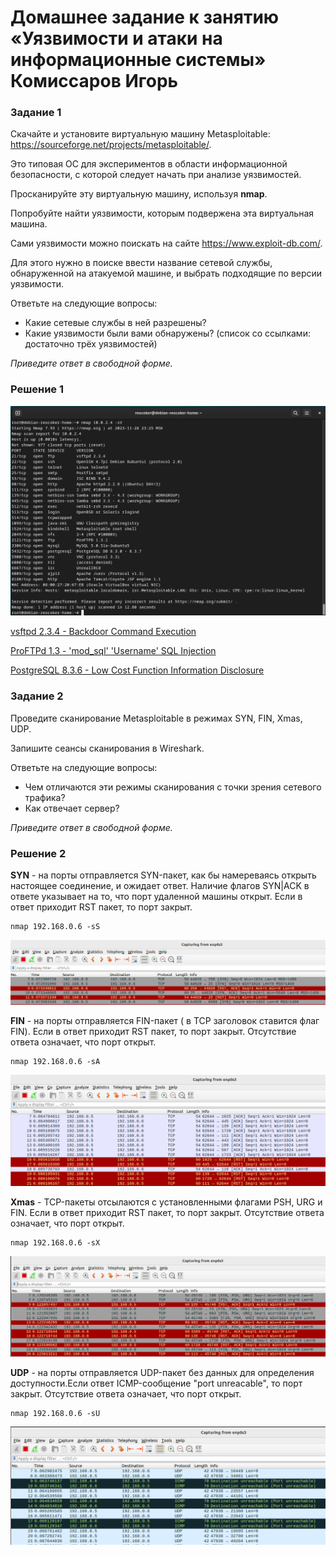 # Домашнее задание к занятию «Уязвимости и атаки на информационные системы» Комиссаров Игорь

### Задание 1

Скачайте и установите виртуальную машину Metasploitable: https://sourceforge.net/projects/metasploitable/.

Это типовая ОС для экспериментов в области информационной безопасности, с которой следует начать при анализе уязвимостей.

Просканируйте эту виртуальную машину, используя **nmap**.

Попробуйте найти уязвимости, которым подвержена эта виртуальная машина.

Сами уязвимости можно поискать на сайте https://www.exploit-db.com/.

Для этого нужно в поиске ввести название сетевой службы, обнаруженной на атакуемой машине, и выбрать подходящие по версии уязвимости.

Ответьте на следующие вопросы:

- Какие сетевые службы в ней разрешены?
- Какие уязвимости были вами обнаружены? (список со ссылками: достаточно трёх уязвимостей)
  
*Приведите ответ в свободной форме.*  

### Решение 1

![1.png](./img/1.png)

[vsftpd 2.3.4 - Backdoor Command Execution](https://www.exploit-db.com/exploits/49757)

[ProFTPd 1.3 - 'mod_sql' 'Username' SQL Injection](https://www.exploit-db.com/exploits/32798)

[PostgreSQL 8.3.6 - Low Cost Function Information Disclosure](https://www.exploit-db.com/exploits/32847)

### Задание 2

Проведите сканирование Metasploitable в режимах SYN, FIN, Xmas, UDP.

Запишите сеансы сканирования в Wireshark.

Ответьте на следующие вопросы:

- Чем отличаются эти режимы сканирования с точки зрения сетевого трафика?
- Как отвечает сервер?

*Приведите ответ в свободной форме.*

### Решение 2

**SYN** - на порты отправляется SYN-пакет, как бы намереваясь открыть настоящее соединение, и ожидает ответ. Наличие флагов SYN|ACK в ответе указывает на то, что порт удаленной машины открыт. Если в ответ приходит RST пакет, то порт закрыт.

```
nmap 192.168.0.6 -sS
```
![2.png](./img/2.png)

**FIN** - на порты отправляется FIN-пакет ( в TCP заголовок ставится флаг FIN). Если в ответ приходит RST пакет, то порт закрыт. Отсутствие ответа означает, что порт открыт.

```
nmap 192.168.0.6 -sA
```

![3.png](./img/3.png)

**Xmas** - TCP-пакеты отсылаются с установленными флагами PSH, URG и FIN.  Если в ответ приходит RST пакет, то порт закрыт. Отсутствие ответа означает, что порт открыт.

```
nmap 192.168.0.6 -sX
```

![4.png](./img/4.png)

**UDP** - на порты  отправляется UDP-пакет без данных для определения доступности.Если ответ ICMP-сообщение "port unreacable", то порт закрыт. Отсутствие ответа означает, что порт открыт.

```
nmap 192.168.0.6 -sU
```

![5.png](./img/5.png)
